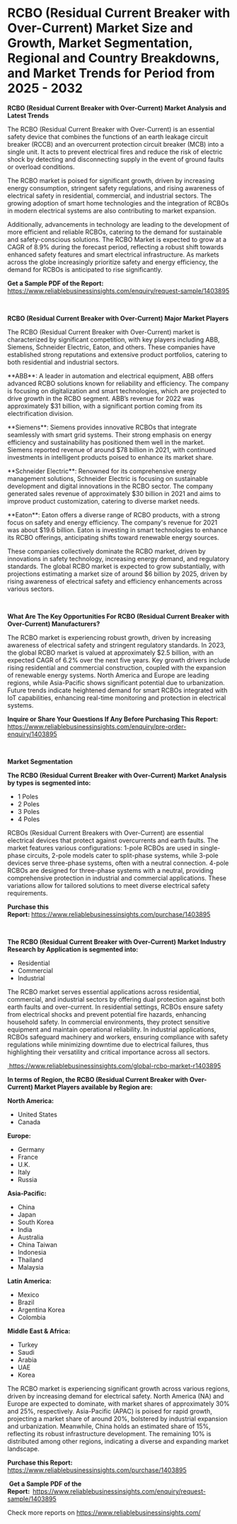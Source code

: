 <p><h1>RCBO (Residual Current Breaker with Over-Current) Market Size and Growth, Market Segmentation, Regional and Country Breakdowns, and Market Trends for Period from 2025 -  2032</h1></p><p><strong>RCBO (Residual Current Breaker with Over-Current) Market Analysis and Latest Trends</strong></p>
<p><p>The RCBO (Residual Current Breaker with Over-Current) is an essential safety device that combines the functions of an earth leakage circuit breaker (RCCB) and an overcurrent protection circuit breaker (MCB) into a single unit. It acts to prevent electrical fires and reduce the risk of electric shock by detecting and disconnecting supply in the event of ground faults or overload conditions. </p><p>The RCBO market is poised for significant growth, driven by increasing energy consumption, stringent safety regulations, and rising awareness of electrical safety in residential, commercial, and industrial sectors. The growing adoption of smart home technologies and the integration of RCBOs in modern electrical systems are also contributing to market expansion. </p><p>Additionally, advancements in technology are leading to the development of more efficient and reliable RCBOs, catering to the demand for sustainable and safety-conscious solutions. The RCBO Market is expected to grow at a CAGR of 8.9% during the forecast period, reflecting a robust shift towards enhanced safety features and smart electrical infrastructure. As markets across the globe increasingly prioritize safety and energy efficiency, the demand for RCBOs is anticipated to rise significantly.</p></p>
<p><strong>Get a Sample PDF of the Report:&nbsp;</strong> <a href="https://www.reliablebusinessinsights.com/enquiry/request-sample/1403895?utm_campaign=1873&utm_medium=2&utm_source=Github&utm_content=ia&utm_term=13012025&utm_id=rcbo-residual-current-breaker-with-over-current">https://www.reliablebusinessinsights.com/enquiry/request-sample/1403895</a></p>
<p>&nbsp;</p>
<p><strong>RCBO (Residual Current Breaker with Over-Current) Major Market Players</strong></p>
<p><p>The RCBO (Residual Current Breaker with Over-Current) market is characterized by significant competition, with key players including ABB, Siemens, Schneider Electric, Eaton, and others. These companies have established strong reputations and extensive product portfolios, catering to both residential and industrial sectors.</p><p>**ABB**: A leader in automation and electrical equipment, ABB offers advanced RCBO solutions known for reliability and efficiency. The company is focusing on digitalization and smart technologies, which are projected to drive growth in the RCBO segment. ABB’s revenue for 2022 was approximately $31 billion, with a significant portion coming from its electrification division.</p><p>**Siemens**: Siemens provides innovative RCBOs that integrate seamlessly with smart grid systems. Their strong emphasis on energy efficiency and sustainability has positioned them well in the market. Siemens reported revenue of around $78 billion in 2021, with continued investments in intelligent products poised to enhance its market share.</p><p>**Schneider Electric**: Renowned for its comprehensive energy management solutions, Schneider Electric is focusing on sustainable development and digital innovations in the RCBO sector. The company generated sales revenue of approximately $30 billion in 2021 and aims to improve product customization, catering to diverse market needs.</p><p>**Eaton**: Eaton offers a diverse range of RCBO products, with a strong focus on safety and energy efficiency. The company's revenue for 2021 was about $19.6 billion. Eaton is investing in smart technologies to enhance its RCBO offerings, anticipating shifts toward renewable energy sources.</p><p>These companies collectively dominate the RCBO market, driven by innovations in safety technology, increasing energy demand, and regulatory standards. The global RCBO market is expected to grow substantially, with projections estimating a market size of around $6 billion by 2025, driven by rising awareness of electrical safety and efficiency enhancements across various sectors.</p></p>
<p>&nbsp;</p>
<p><strong>What Are The Key Opportunities For RCBO (Residual Current Breaker with Over-Current) Manufacturers?</strong></p>
<p><p>The RCBO market is experiencing robust growth, driven by increasing awareness of electrical safety and stringent regulatory standards. In 2023, the global RCBO market is valued at approximately $2.5 billion, with an expected CAGR of 6.2% over the next five years. Key growth drivers include rising residential and commercial construction, coupled with the expansion of renewable energy systems. North America and Europe are leading regions, while Asia-Pacific shows significant potential due to urbanization. Future trends indicate heightened demand for smart RCBOs integrated with IoT capabilities, enhancing real-time monitoring and protection in electrical systems.</p></p>
<p><strong>Inquire or Share Your Questions If Any Before Purchasing This Report:</strong> <a href="https://www.reliablebusinessinsights.com/enquiry/pre-order-enquiry/1403895?utm_campaign=1873&utm_medium=2&utm_source=Github&utm_content=ia&utm_term=13012025&utm_id=rcbo-residual-current-breaker-with-over-current">https://www.reliablebusinessinsights.com/enquiry/pre-order-enquiry/1403895</a></p>
<p>&nbsp;</p>
<p><strong>Market Segmentation</strong></p>
<p><strong>The RCBO (Residual Current Breaker with Over-Current) Market Analysis by types is segmented into:</strong></p>
<p><ul><li>1 Poles</li><li>2 Poles</li><li>3 Poles</li><li>4 Poles</li></ul></p>
<p><p>RCBOs (Residual Current Breakers with Over-Current) are essential electrical devices that protect against overcurrents and earth faults. The market features various configurations: 1-pole RCBOs are used in single-phase circuits, 2-pole models cater to split-phase systems, while 3-pole devices serve three-phase systems, often with a neutral connection. 4-pole RCBOs are designed for three-phase systems with a neutral, providing comprehensive protection in industrial and commercial applications. These variations allow for tailored solutions to meet diverse electrical safety requirements.</p></p>
<p><strong>Purchase this Report:&nbsp;</strong><a href="https://www.reliablebusinessinsights.com/purchase/1403895?utm_campaign=1873&utm_medium=2&utm_source=Github&utm_content=ia&utm_term=13012025&utm_id=rcbo-residual-current-breaker-with-over-current">https://www.reliablebusinessinsights.com/purchase/1403895</a></p>
<p>&nbsp;</p>
<p><strong>The RCBO (Residual Current Breaker with Over-Current) Market Industry Research by Application is segmented into:</strong></p>
<p><ul><li>Residential</li><li>Commercial</li><li>Industrial</li></ul></p>
<p><p>The RCBO market serves essential applications across residential, commercial, and industrial sectors by offering dual protection against both earth faults and over-current. In residential settings, RCBOs ensure safety from electrical shocks and prevent potential fire hazards, enhancing household safety. In commercial environments, they protect sensitive equipment and maintain operational reliability. In industrial applications, RCBOs safeguard machinery and workers, ensuring compliance with safety regulations while minimizing downtime due to electrical failures, thus highlighting their versatility and critical importance across all sectors.</p></p>
<p><a href="https://www.reliablebusinessinsights.com/global-rcbo-market-r1403895?utm_campaign=1873&utm_medium=2&utm_source=Github&utm_content=ia&utm_term=13012025&utm_id=rcbo-residual-current-breaker-with-over-current">&nbsp;https://www.reliablebusinessinsights.com/global-rcbo-market-r1403895</a></p>
<p><strong>In terms of Region, the RCBO (Residual Current Breaker with Over-Current) Market Players available by Region are:</strong></p>
<p>
    <p> <strong> North America: </strong>
        <ul>
            <li>United States</li>
            <li>Canada</li>
        </ul>
        </p> 
    <p> <strong> Europe: </strong>
        <ul>
            <li>Germany</li>
            <li>France</li>
            <li>U.K.</li>
            <li>Italy</li>
            <li>Russia</li>
        </ul>
        </p> 
    <p> <strong> Asia-Pacific: </strong>
        <ul>
            <li>China</li>
            <li>Japan</li>
            <li>South Korea</li>
            <li>India</li>
            <li>Australia</li>
            <li>China Taiwan</li>
            <li>Indonesia</li>
            <li>Thailand</li>
            <li>Malaysia</li>
        </ul>
        </p> 
    <p> <strong> Latin America: </strong>
        <ul>
            <li>Mexico</li>
            <li>Brazil</li>
            <li>Argentina Korea</li>
            <li>Colombia</li>
        </ul>
        </p> 
    <p> <strong> Middle East & Africa: </strong>
        <ul>
            <li>Turkey</li>
            <li>Saudi</li>
            <li>Arabia</li>
            <li>UAE</li>
            <li>Korea</li>
        </ul>
    </p>
    </p>
<p><p>The RCBO market is experiencing significant growth across various regions, driven by increasing demand for electrical safety. North America (NA) and Europe are expected to dominate, with market shares of approximately 30% and 25%, respectively. Asia-Pacific (APAC) is poised for rapid growth, projecting a market share of around 20%, bolstered by industrial expansion and urbanization. Meanwhile, China holds an estimated share of 15%, reflecting its robust infrastructure development. The remaining 10% is distributed among other regions, indicating a diverse and expanding market landscape.</p></p>
<p><strong>Purchase this Report: </strong><a href="https://www.reliablebusinessinsights.com/purchase/1403895?utm_campaign=1873&utm_medium=2&utm_source=Github&utm_content=ia&utm_term=13012025&utm_id=rcbo-residual-current-breaker-with-over-current">https://www.reliablebusinessinsights.com/purchase/1403895</a></p>
<p>&nbsp;<strong>Get a Sample PDF of the Report:&nbsp;&nbsp;</strong><a href="https://www.reliablebusinessinsights.com/enquiry/request-sample/1403895?utm_campaign=1873&utm_medium=2&utm_source=Github&utm_content=ia&utm_term=13012025&utm_id=rcbo-residual-current-breaker-with-over-current">https://www.reliablebusinessinsights.com/enquiry/request-sample/1403895</a></p>
<p><strong></strong></p>
<p>Check more reports on <a href="https://www.reliablebusinessinsights.com/?utm_campaign=1873&utm_medium=2&utm_source=Github&utm_content=ia&utm_term=13012025&utm_id=rcbo-residual-current-breaker-with-over-current">https://www.reliablebusinessinsights.com/</a></p>
